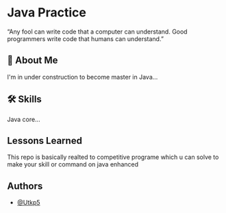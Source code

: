 
# Java Practice

“Any fool can write code that a computer can understand. Good programmers write code that humans can understand.” 



## 🚀 About Me
I'm in under construction to become master in Java...


## 🛠 Skills
Java core...


## Lessons Learned

This repo is basically realted to competitive programe which u can solve to make your skill or command on java enhanced


## Authors

- [@Utkp5](https://www.github.com/Utkp5)

